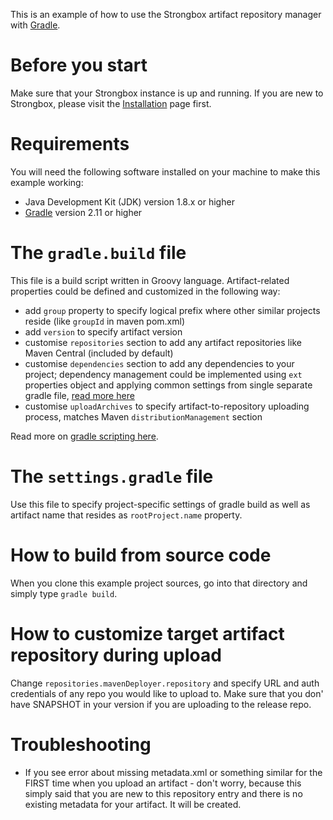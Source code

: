 This is an example of how to use the Strongbox artifact repository manager with [Gradle](http://gradle.org/).

# Before you start
Make sure that your Strongbox instance is up and running. If you are new to Strongbox, please visit the [Installation](https://github.com/strongbox/strongbox#installation) page first.

# Requirements
You will need the following software installed on your machine to make this example working:
* Java Development Kit (JDK) version 1.8.x or higher
* [Gradle](http://gradle.org/) version 2.11 or higher

# The `gradle.build` file
This file is a build script written in Groovy language. Artifact-related properties could be defined and customized in the following way:
* add `group` property to specify logical prefix where other similar projects reside (like `groupId` in maven pom.xml)
* add `version` to specify artifact version
* customise `repositories` section to add any artifact repositories like Maven Central (included by default)
* customise `dependencies` section to add any dependencies to your project; dependency management could be implemented using `ext` properties object and applying common settings from single separate gradle file, [read more here](https://docs.gradle.org/current/userguide/plugins.html) 
* customise `uploadArchives` to specify artifact-to-repository uploading process, matches Maven `distributionManagement` section

Read more on [gradle scripting here](https://docs.gradle.org/current/userguide/tutorial_using_tasks.html).

# The `settings.gradle` file
Use this file to specify project-specific settings of gradle build as well as artifact name that resides as `rootProject.name` property.

# How to build from source code
When you clone this example project sources, go into that directory and simply type `gradle build`. 

# How to customize target artifact repository during upload
Change `repositories.mavenDeployer.repository` and specify URL and auth credentials of any repo you would like to upload to. Make sure that you don' have SNAPSHOT in your version if you are uploading to the release repo.

# Troubleshooting

* If you see error about missing metadata.xml or something similar for the FIRST time when you upload an artifact - don't worry, because this simply said that you are new to this repository entry and there is no existing metadata for your artifact. It will be created.